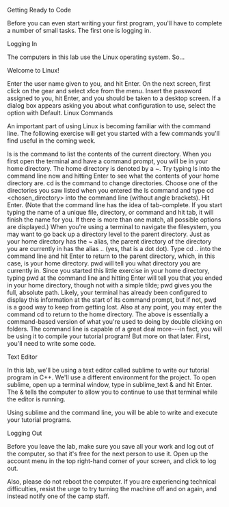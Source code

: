 Getting Ready to Code

Before you can even start writing your first program, you'll have to complete a number of small tasks. The first one is logging in.

Logging In

The computers in this lab use the Linux operating system. So...

Welcome to Linux!

Enter the user name given to you, and hit Enter.
On the next screen, first click on the gear and select xfce from the menu.
Insert the password assigned to you, hit Enter, and you should be taken to a desktop screen.
If a dialog box appears asking you about what configuration to use, select the option with Default.
Linux Commands

An important part of using Linux is becoming familiar with the command line. The following exercise will get you started with a few commands you'll find useful in the coming week.

ls is the command to list the contents of the current directory. When you first open the terminal and have a command prompt, you will be in your home directory. The home directory is denoted by a ~. Try typing ls into the command line now and hitting Enter to see what the contents of your home directory are.
cd is the command to change directories. Choose one of the directories you saw listed when you entered the ls command and type cd <chosen_directory> into the command line (without angle brackets). Hit Enter.
(Note that the command line has the idea of tab-complete. If you start typing the name of a unique file, directory, or command and hit tab, it will finish the name for you. If there is more than one match, all possible options are displayed.)
When you're using a terminal to navigate the filesystem, you may want to go back up a directory level to the parent directory. Just as your home directory has the ~ alias, the parent directory of the directory you are currently in has the alias .. (yes, that is a dot dot). Type cd .. into the command line and hit Enter to return to the parent directory, which, in this case, is your home directory.
pwd will tell you what directory you are currently in. Since you started this little exercise in your home directory, typing pwd at the command line and hitting Enter will tell you that you ended in your home directory, though not with a simple tilde; pwd gives you the full, absolute path. Likely, your terminal has already been configured to display this information at the start of its command prompt, but if not, pwd is a good way to keep from getting lost. Also at any point, you may enter the command cd to return to the home directory.
The above is essentially a command-based version of what you're used to doing by double clicking on folders. The command line is capable of a great deal more---in fact, you will be using it to compile your tutorial program! But more on that later. First, you'll need to write some code.

Text Editor

In this lab, we'll be using a text editor called sublime to write our tutorial program in C++. We'll use a different environment for the project. To open sublime, open up a terminal window, type in sublime_text & and hit Enter. The & tells the computer to allow you to continue to use that terminal while the editor is running.

Using sublime and the command line, you will be able to write and execute your tutorial programs.

Logging Out

Before you leave the lab, make sure you save all your work and log out of the computer, so that it's free for the next person to use it. Open up the account menu in the top right-hand corner of your screen, and click to log out.

Also, please do not reboot the computer. If you are experiencing technical difficulties, resist the urge to try turning the machine off and on again, and instead notify one of the camp staff.
